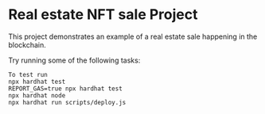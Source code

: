 # Real estate NFT sale Project

This project demonstrates an example of a real estate sale happening in the blockchain.


Try running some of the following tasks:

```shell
To test run 
npx hardhat test
REPORT_GAS=true npx hardhat test
npx hardhat node
npx hardhat run scripts/deploy.js
```
